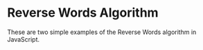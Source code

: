 # Reverse Words Algorithm

These are two simple examples of the Reverse Words algorithm in JavaScript.